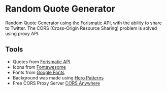 # Random Quote Generator
Random Quote Generator using the [Forismatic](https://forismatic.com/en/) API, with the ability to share to Twitter. The CORS (Cross-Origin Resource Sharing) problem is solved using proxy API.

## Tools
- Quotes from [Forismatic API](https://forismatic.com/en/api/)
- Icons from [Fontawesome](https://fontawesome.com/)
- Fonts from [Google Fonts](https://fonts.google.com/)
- Background was made using [Hero Patterns](https://www.heropatterns.com/)
- Free CORS Proxy Server [CORS Anywhere](https://cors-anywhere.herokuapp.com/corsdemo)

